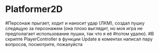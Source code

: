 # Platformer2D

#Персонаж прыгает, ходит и наносит удар (ЛКМ), создал пушку следящую за персонажем (она плохо выглядит, но моя игра не предполагает использование пушки, так что я её #потом удалю).
#В скрипте PlayerController в функции Update в коментах написал пару вопросов, посмотрите, пожалуйста
